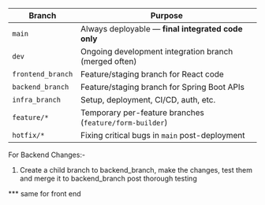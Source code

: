 | Branch            | Purpose                                                 |
| ----------------- | ------------------------------------------------------- |
| `main`            | Always deployable — **final integrated code only**      |
| `dev`             | Ongoing development integration branch (merged often)   |
| `frontend_branch` | Feature/staging branch for React code                   |
| `backend_branch`  | Feature/staging branch for Spring Boot APIs             |
| `infra_branch`    | Setup, deployment, CI/CD, auth, etc.                    |
| `feature/*`       | Temporary per-feature branches (`feature/form-builder`) |
| `hotfix/*`        | Fixing critical bugs in `main` post-deployment          |




For Backend Changes:-
1. Create a child branch to backend_branch, make the changes, test them and merge it to backend_branch post thorough testing

*** same for front end 

 
 
